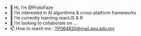 - 👋 Hi, I’m @ProtoFaze
- 👀 I’m interested in AI algorithms & cross-platform frameworks
- 🌱 I’m currently learning reactJS & R
- 💞️ I’m looking to collaborate on ...
- 📫 How to reach me : TP064820@mail.apu.edu.my

<!---
ProtoFaze/ProtoFaze is a ✨ special ✨ repository because its `README.md` (this file) appears on your GitHub profile.
You can click the Preview link to take a look at your changes.
--->
